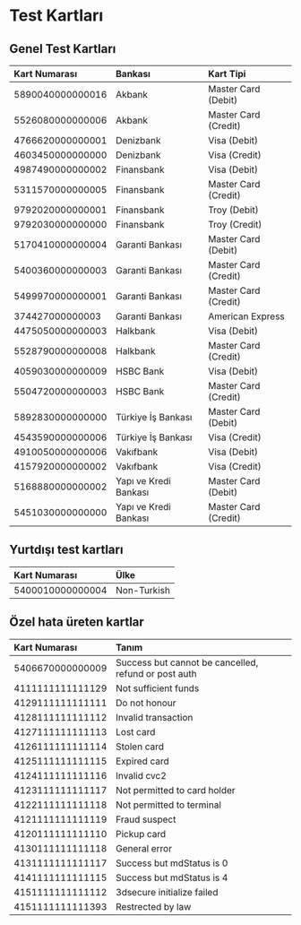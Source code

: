 # Test Kartları

## Genel Test Kartları

| **Kart Numarası** | **Bankası** | **Kart Tipi** |
| :--- | :--- | :--- |
| 5890040000000016 | Akbank | Master Card \(Debit\) |
| 5526080000000006 | Akbank | Master Card \(Credit\) |
| 4766620000000001 | Denizbank | Visa \(Debit\) |
| 4603450000000000 | Denizbank | Visa \(Credit\) |
| 4987490000000002 | Finansbank | Visa \(Debit\) |
| 5311570000000005 | Finansbank | Master Card \(Credit\) |
| 9792020000000001 | Finansbank | Troy \(Debit\) |
| 9792030000000000 | Finansbank | Troy \(Credit\) |
| 5170410000000004 | Garanti Bankası | Master Card \(Debit\) |
| 5400360000000003 | Garanti Bankası | Master Card \(Credit\) |
| 5499970000000001 | Garanti Bankası | Master Card \(Credit\) |
| 374427000000003 | Garanti Bankası | American Express |
| 4475050000000003 | Halkbank | Visa \(Debit\) |
| 5528790000000008 | Halkbank | Master Card \(Credit\) |
| 4059030000000009 | HSBC Bank | Visa \(Debit\) |
| 5504720000000003 | HSBC Bank | Master Card \(Credit\) |
| 5892830000000000 | Türkiye İş Bankası | Master Card \(Debit\) |
| 4543590000000006 | Türkiye İş Bankası | Visa \(Credit\) |
| 4910050000000006 | Vakıfbank | Visa \(Debit\) |
| 4157920000000002 | Vakıfbank | Visa \(Credit\) |
| 5168880000000002 | Yapı ve Kredi Bankası | Master Card \(Debit\) |
| 5451030000000000 | Yapı ve Kredi Bankası | Master Card \(Credit\) |

## Yurtdışı test kartları

| **Kart Numarası** | **Ülke** |
| :--- | :--- |
| 5400010000000004 | Non-Turkish |

## Özel hata üreten kartlar

| **Kart Numarası** | **Tanım** |
| :--- | :--- |
| 5406670000000009 | Success but cannot be cancelled, refund or post auth |
| 4111111111111129 | Not sufficient funds |
| 4129111111111111 | Do not honour |
| 4128111111111112 | Invalid transaction |
| 4127111111111113 | Lost card |
| 4126111111111114 | Stolen card |
| 4125111111111115 | Expired card |
| 4124111111111116 | Invalid cvc2 |
| 4123111111111117 | Not permitted to card holder |
| 4122111111111118 | Not permitted to terminal |
| 4121111111111119 | Fraud suspect |
| 4120111111111110 | Pickup card |
| 4130111111111118 | General error |
| 4131111111111117 | Success but mdStatus is 0 |
| 4141111111111115 | Success but mdStatus is 4 |
| 4151111111111112 | 3dsecure initialize failed |
| 4151111111111393 | Restrected by law |

